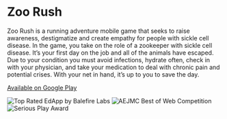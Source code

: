 # Zoo Rush
Zoo Rush is a running adventure mobile game that seeks to raise awareness, destigmatize and create empathy for people with sickle cell disease. In the game, you take on the role of a zookeeper with sickle cell disease. It’s your first day on the job and all of the animals have escaped. Due to your condition you must avoid infections, hydrate often, check in with your physician, and take your medication to deal with chronic pain and potential crises. With your net in hand, it’s up to you to save the day.

[Available on Google Play](https://play.google.com/store/apps/details?id=edu.miami.zoorush)

![Top Rated EdApp by Balefire Labs](https://games.nerdlab.miami/zoorush/images/balefirelabs.png "Top Rated EdApp 2015")
![AEJMC Best of Web Competition](https://games.nerdlab.miami/zoorush/images/aejmc-firstplace.png "1st Place AEJMC Best of Web Competition")
![Serious Play Award](https://games.nerdlab.miami/zoorush/images/seriousplay.png "2014 Silver Medal Serious Play Award")
